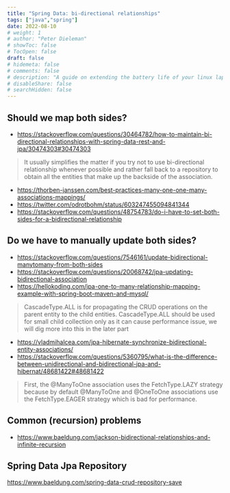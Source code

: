```yaml
---
title: "Spring Data: bi-directional relationships"
tags: ["java","spring"]
date: 2022-08-10
# weight: 1
# author: "Peter Dieleman"
# showToc: false
# TocOpen: false
draft: false
# hidemeta: false
# comments: false
# description: "A guide on extending the battery life of your linux laptop"
# disableShare: false
# searchHidden: false
---
```


## Should we map both sides?

- <https://stackoverflow.com/questions/30464782/how-to-maintain-bi-directional-relationships-with-spring-data-rest-and-jpa/30474303#30474303>

> It usually simplifies the matter if you try not to use bi-directional relationship whenever possible and rather fall back to a repository to obtain all the entities that make up the backside of the association.

- <https://thorben-janssen.com/best-practices-many-one-one-many-associations-mappings/>
- <https://twitter.com/odrotbohm/status/603247455094841344>
- <https://stackoverflow.com/questions/48754783/do-i-have-to-set-both-sides-for-a-bidirectional-relationship>

## Do we have to manually update both sides?

- <https://stackoverflow.com/questions/7546161/update-bidirectional-manytomany-from-both-sides>
- <https://stackoverflow.com/questions/20068742/jpa-updating-bidirectional-association>
- <https://hellokoding.com/jpa-one-to-many-relationship-mapping-example-with-spring-boot-maven-and-mysql/>

> CascadeType.ALL is for propagating the CRUD operations on the parent entity to the child entities. CascadeType.ALL should be used for small child collection only as it can cause performance issue, we will dig more into this in the later part

- <https://vladmihalcea.com/jpa-hibernate-synchronize-bidirectional-entity-associations/>
- <https://stackoverflow.com/questions/5360795/what-is-the-difference-between-unidirectional-and-bidirectional-jpa-and-hibernat/48681422#48681422>

> First, the @ManyToOne association uses the FetchType.LAZY strategy because by default @ManyToOne and @OneToOne associations use the FetchType.EAGER strategy which is bad for performance.

## Common (recursion) problems

- <https://www.baeldung.com/jackson-bidirectional-relationships-and-infinite-recursion>


## Spring Data Jpa Repository

<https://www.baeldung.com/spring-data-crud-repository-save>